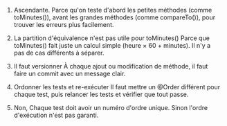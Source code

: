 1) Ascendante.
Parce qu'on teste d'abord les petites méthodes (comme toMinutes()), avant les grandes méthodes (comme compareTo()), pour trouver les erreurs plus facilement.

2) La partition d'équivalence n'est pas utile pour toMinutes()
Parce que toMinutes() fait juste un calcul simple (heure × 60 + minutes). Il n'y a pas de cas différents à séparer.

3) Il faut versionner
À chaque ajout ou modification de méthode, il faut faire un commit avec un message clair.

4) Ordonner les tests et re-exécuter
Il faut mettre un @Order différent pour chaque test, puis relancer les tests et vérifier que tout passe.

5) Non,
Chaque test doit avoir un numéro d'ordre unique. Sinon l'ordre d'exécution n'est pas garanti.
